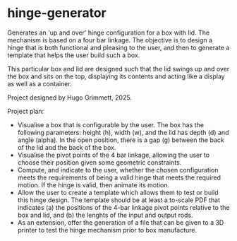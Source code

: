 # hinge-generator
Generates an 'up and over' hinge configuration for a box with lid. The mechanism is based on a four bar linkage. The objective is to design a hinge that is both functional and pleasing to the user, and then to generate a template that helps the user build such a box.

This particular box and lid are designed such that the lid swings up and over the box and sits on the top, displaying its contents and acting like a display as well as a container.

Project designed by Hugo Grimmett, 2025.

Project plan:
- Visualise a box that is configurable by the user. The box has the following parameters: height (h), width (w), and the lid has depth (d) and angle (alpha). In the open position, there is a gap (g) between the back of the lid and the back of the box.
- Visualise the pivot points of the 4 bar linkage, allowing the user to choose their position given some geometric constraints. 
- Compute, and indicate to the user, whether the chosen configuration meets the requirements of being a valid hinge that meets the required motion. If the hinge is valid, then animate its motion.
- Allow the user to create a template which allows them to test or build this hinge design. The template should be at least a to-scale PDF that indicates (a) the positions of the 4-bar linkage pivot points relative to the box and lid, and (b) the lenghts of the input and output rods.
- As an extension, offer the generation of a file that can be given to a 3D printer to test the hinge mechanism prior to box manufacture.